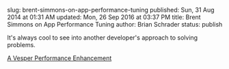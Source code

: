slug: brent-simmons-on-app-performance-tuning
published: Sun, 31 Aug 2014 at 01:31 AM
updated: Mon, 26 Sep 2016 at 03:37 PM
title: Brent Simmons on App Performance Tuning
author: Brian Schrader
status: publish

It's always cool to see into another developer's approach to solving problems.

[A Vesper Performance Enhancement](http://inessential.com/2014/08/28/a_vesper_performance_enhancement)